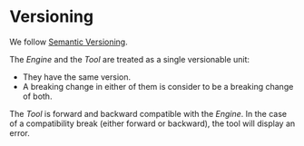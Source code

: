 # Versioning

We follow [Semantic Versioning](https://semver.org/).

The *Engine* and the *Tool* are treated as a single versionable unit:

- They have the same version.
- A breaking change in either of them is consider to be a breaking change of both.

The *Tool* is forward and backward compatible with the *Engine*.
In the case of a compatibility break (either forward or backward), the tool will display an error.
